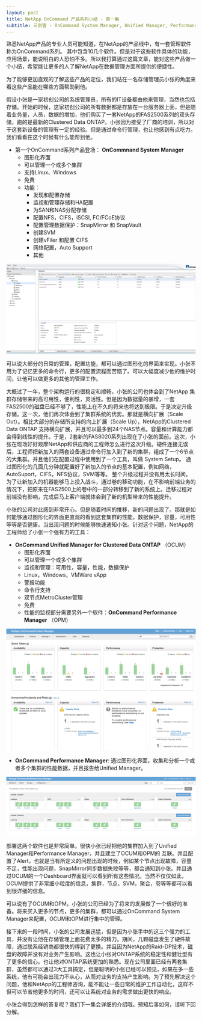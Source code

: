 ```yaml
---
layout: post
title: NetApp OnCommand 产品系列小结 - 第一集
subtitle: 三剑客 - OnCommand System Manager, Unified Manager, Performance Manager
---
```


熟悉NetApp产品的专业人员可能知道，在NetApp的产品线中，有一套管理软件称为OnCommand系列。
其中包含10几个软件。但是对于这些软件具体的功能，应用场景，能说明白的人恐怕不多。所以我打算通过这篇文章，能对这些产品做一个小结，希望能让更多的人了解NetApp在数据管理方面所提供的便捷性。

为了能够更加直观的了解这些产品的定位，我们站在一名存储管理员小张的角度来看这些产品能在哪些方面帮助到他。

假设小张是一家初创公司的系统管理员，所有的IT设备都由他来管理，当然也包括存储。开始的时候，这家初创公司的所有数据都是存放在一台服务器上面，但是随着业务量，人员，数据的增加，他们购买了一套NetApp的FAS2500系列的双头存储，跑的是最新的Clustered Data ONTAP。小张因为接受了厂商的培训，所以对于这套新设备的管理有一定的经验。但是通过命令行管理，也让他感到有点吃力。我们看看在这个时候有什么能帮到他。

- 第一个OnCommand系列产品登场： **OnCommnand System Manager**
	- 图形化界面
	- 可以管理一个或多个集群
	- 支持Linux、Windows
	- 免费
	- 功能：
	  - 发现和配置存储
	  - 监视和管理存储和HA配置
	  - 为SAN和NAS分配存储
	  - 配置NFS，CIFS，iSCSI, FC/FCoE协议
	  - 配置管理数据保护：SnapMirror 和 SnapVault
	  - 创建SVM
	  - 创建vFiler 和配置 CIFS
	  - 网络配置，Auto Support
	  - 其他

![image](/img/NTAP/OCSM.png)

可以说大部分的日常的管理，配置功能，都可以通过图形化的界面来实现。小张不用为了记忆更多的命令行，更多的配置流程而苦恼了。可以大幅度减少他的维护时间，让他可以做更多的其他的管理工作。

大概过了一年，整个架构运行的很稳定和顺畅，小张的公司也体会到了NetApp 集群存储带来的高可用性，便利性，灵活性。但是因为数据量的暴增，一套FAS2500的磁盘已经不够了，性能上在不久的将来也将达到极限。于是决定升级存储。这一次，他们再次体会到了集群系统的优势。那就是横向扩展（Scale Out）。相比大部分的存储所支持的向上扩展（Scale Up），NetApp的Clustered Data ONTAP 支持横向扩展，并且可以最多到24个NAS节点。容量和计算能力都会得到线性的提升。于是，2套新的FAS8020系列出现在了小张的面前。这次，小张在现场好好观摩NetApp和供应商的工程师怎么进行这次升级。硬件连接无误后，工程师把新加入的两套设备通过命令行加入到了新的集群，组成了一个6节点的大集群。并且他们在配置过程中使用到了一个工具，叫做 System Setup。 通过图形化的几面几分钟就配置好了新加入的节点的基本配置，例如网络，AutoSuport，CIFS，NFS协议，SVM等等。
整个升级过程并没有用太长时间。为了让新加入的机器能够马上投入战斗，通过卷的移动功能，在不影响前端业务的情况下，把原来在FAS2500上的卷中的一部分转移到了新的系统上。迁移过程对前端没有影响，完成后马上客户端就体会到了新的机型带来的性能提升。

小张的公司对此感到非常开心。但是随着时间的推移，新的问题出现了。那就是如何能够通过图形化的界面更直观的看到这套集群的性能，数据保护，容量，可用性等等是否健康。当出现问题的时候能够快速通知小张。针对这个问题，NetApp的工程师给了小张一个强有力的工具：

- **OnCommand Unified Manager for Clustered Data ONTAP** （OCUM）
	- 图形化界面
	- 可以管理一个或多个集群
	- 监视和管理：可用性，容量，性能，数据保护
	- Linux，Windows，VMWare vApp
    - 警报功能
    - 命令行支持
    - 双节点MetroCluster管理
    - 免费
    - 性能的监视部分需要另外一个软件：**OnCommand Performance Manager** （OPM）

![image](/img/NTAP/OCUM.png)

- **OnCommand Performance Manager**: 通过图形化界面，收集和分析一个或者多个集群的性能数据，并且报告给Unified Manager。

![image](/img/NTAP/OPM.png)

部署这两个软件也是非常简单。很快小张已经把他的集群加入到了Unified Manager和Performance Manager，并且建立了OCUM和OPM的 互联。并且配置了Alert，也就是当有所定义的问题出现的时候，例如某个节点出现故障，容量不足，性能出现问题，SnapMirror同步数据失败等等，都会通知到小张。并且通过OCUM的一个Dashboard界面就可以看到所有这些情况。当然不仅仅如此，OCUM提供了非常细小粒度的信息，集群，节点，SVM，聚合，卷等等都可以看到很详细的信息。

可以说有了OCUM和OPM，小张的公司已经为了将来的发展做了一个很好的准备。将来买入更多的节点，更多的集群，都可以通过OnCommand System Manager来配置，OCUM和OPM进行集中的管理。

接下来的一段时间，小张的公司发展迅猛，但是因为小张手中的这三个强力的工具，并没有让他在存储管理上面花费太多的精力。期间，几颗磁盘发生了硬件故障，通过联系经销商都很快的得到了更换。并且因为NetApp的Raid-DP技术，磁盘的故障并没有对业务产生影响。这也让小张对ONTAP系统的稳定性和健壮型有了更多的信心。也让他对ONTAP系统更加的熟悉。现在公司里面已经有两套集群，虽然都可以通过3大工具搞定，但是聪明的小张已经可以预见，如果在多一些系统，他有可能会出现力不从心，从而对业务的支持产生影响。为了预先解决这个问题，他和NetApp的工程师咨询，能不能让一些日常的维护工作自动化，这样不但可以节省他更多的时间，还可以让系统对业务的需求做出更快的响应。

小张会得到怎样的答复呢？我们下一集会详细的介绍哦。预知后事如何，请听下回分解。





